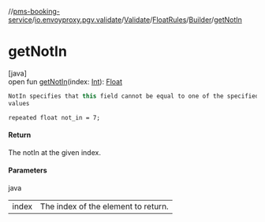 //[pms-booking-service](../../../../../index.md)/[io.envoyproxy.pgv.validate](../../../index.md)/[Validate](../../index.md)/[FloatRules](../index.md)/[Builder](index.md)/[getNotIn](get-not-in.md)

# getNotIn

[java]\
open fun [getNotIn](get-not-in.md)(index: [Int](https://kotlinlang.org/api/core/kotlin-stdlib/kotlin/-int/index.html)): [Float](https://kotlinlang.org/api/core/kotlin-stdlib/kotlin/-float/index.html)

```kotlin
NotIn specifies that this field cannot be equal to one of the specified
values

```
`repeated float not_in = 7;`

#### Return

The notIn at the given index.

#### Parameters

java

| | |
|---|---|
| index | The index of the element to return. |